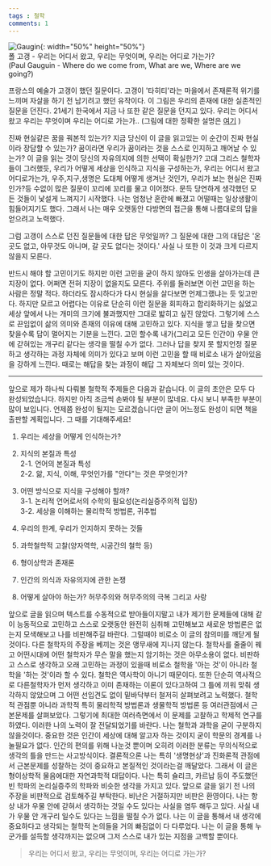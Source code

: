 ```yaml
---
tags : 철학
comments: 1
---
```


![Gaugin](https://github.com/user-attachments/assets/9c8e120b-fe4a-4634-9da5-a5af03b891d4){: width="50%" height="50%"}  
폴 고갱 - 우리는 어디서 왔고, 우리는 무엇이며, 우리는 어디로 가는가?  
(Paul Gauguin - Where do we come from, What are we, Where are we going?)


프랑스의 예술가 고갱이 했던 질문이다. 고갱이 '타히티'라는 마을에서 존재론적 위기를 느끼며 자살을 하기 전 남기려고 했던 유작이다. 이 그림은 우리의 존재에 대한 실존적인 질문을 던진다. 21세기 한국에서 지금 나 또한 같은 질문을 던지고 있다. 우리는 어디서 왔고 우리는 무엇이며 우리는 어디로 가는가..
(그림에 대한 정확한 설명은 [여기](https://collections.mfa.org/objects/32558) )

진짜 현실같은 꿈을 꿔본적 있는가? 지금 당신이 이 글을 읽고있는 이 순간이 진짜 현실이라 장담할 수 있는가? 꿈이라면 우리가 꿈이라는 것을 스스로 인지하고 깨어날 수 있는가? 이 글을 읽는 것이 당신의 자유의지에 의한 선택이 확실한가?
고대 그리스 철학자들이 그러했듯, 우리가 어떻게 세상을 인식하고 지식을 구성하는가, 우리는 어디서 왔고 어디로가는가, 우주,지구,생명은 도대체 어떻게 생겨난 것인가, 우리가 보는 현실은 진짜인가?등 수없이 많은 질문이 꼬리에 꼬리를 물고 이어졌다. 문득 당연하게 생각했던 모든 것들이 낯설게 느껴지기 시작했다. 나는 엄청난 혼란에 빠졌고 어떨때는 일상생활이 힘들어지기도 했다. 그래서 나는 매우 오랫동안 다방면의 접근을 통해 나름대로의 답을 얻으려고 노력했다. 

그럼 고갱이 스스로 던진 질문들에 대한 답은 무엇일까? 
그 질문에 대한 그의 대답은 '온 곳도 없고, 아무것도 아니며, 갈 곳도 없다는 것이다.'
사실 나 또한 이 것과 크게 다르지 않을지 모른다.

반드시 해야 할 고민이기도 하지만 이런 고민을 굳이 하지 않아도 인생을 살아가는데 큰 지장이 없다. 어쩌면 전혀 지장이 없을지도 모른다. 주위를 둘러보면 이런 고민을 하는 사람은 정말 적다. 하더라도 잠시하다가 다시 현실을 살다보면 언제그랬냐는 듯 잊고만다. 하지만 모르고 어렵다는 이유로 단순히 이런 질문을 회피하고 합리화하기는 싫었고 세상 앞에서 나는 개미의 크기에 불과했지만 그대로 밟히고 싶진 않았다. 그렇기에 스스로 끈임없이 삶의 의미와 존재의 이유에 대해 고민하고 있다. 지식을 쌓고 답을 찾으면 찾을수록 답이 멀어지는 기분을 느낀다. 고민 할수록 내가(그리고 모든 인간이) 우물 안에 갇혀있는 개구리 같다는 생각을 떨칠 수가 없다. 그러나 답을 찾지 못 할지언정 질문하고 생각하는 과정 자체에 의미가 있다고 보며 이런 고민을 할 때 비로소 내가 살아있음을 강하게 느낀다. 때로는 해답을 찾는 과정이 해답 그 자체보다 의미 있는 것이다.

----
앞으로 제가 하나씩 다뤄볼 철학적 주제들은 다음과 같습니다. 이 글의 초안은 모두 다 완성되었습니다. 하지만 아직 조금씩 손봐야 될 부분이 많네요. 다시 보니 부족한 부분이 많이 보입니다. 언제쯤 완성이 될지는 모르겠습니다만 글이 어느정도 완성이 되면 책을 출판할 계획입니다. 그 때를 기대해주세요!

1. 우리는 세상을 어떻게 인식하는가?

2. 지식의 본질과 특성  
    2-1. 언어의 본질과 특성  
    2-2. 앎, 지식, 이해, 무엇인가를 "안다"는 것은 무엇인가?

3. 어떤 방식으로 지식을 구성해야 할까?  
    3-1. 논리적 언어로서의 수학의 필요성(논리실증주의적 입장)  
    3-2. 세상을 이해하는 물리학적 방법론, 귀추법

4. 우리의 한계, 우리가 인지하지 못하는 것들

5. 과학철학적 고찰(양자역학, 시공간의 철학 등)

6. 형이상학과 존재론

7. 인간의 의식과 자유의지에 관한 논쟁

8. 어떻게 살아야 하는가? 허무주의와 허무주의의 극복 그리고 사랑

앞으로 글을 읽으며 텍스트를 수동적으로 받아들이지말고 내가 제기한 문제들에 대해 같이 능동적으로 고민하고 스스로 오랫동안 완전히 심취해 고민해보고 새로운 방법론은 없는지 모색해보고 나를 비판해주길 바란다. 그럴때야 비로소 이 글의 참의미를 깨닫게 될것이다. 다른 철학자의 주장을 베끼는 것은 앵무새에 지나지 않는다. 철학사를 줄줄이 꿰고 어떤시대에 어떤 철학자가 무슨 말을 했는지 암기하는 것은 아무소용이 없다. 비판하고 스스로 생각하고 오래 고민하는 과정이 있을때 비로소 철학을 '아는 것'이 아니라 철학을 '하는 것'이라 할 수 있다. 철학은 역사학이 아니기 때문이다. 
또한 단순히 역사적으로 다른철학자가 먼저 생각하고 이미 존재하는 이론이 있다고하여 그 틀에 끼워 맞춰 생각하지 않았으며 그 어떤 선입견도 없이 밑바닥부터 철저히 살펴보려고 노력했다. 철학적 관점뿐 아니라 과학적 특히 물리학적 방법론과 생물학적 방법론 등 여러관점에서 근본문제를 살펴보았다. 그렇기에 최대한 여러측면에서 이 문제를 고찰하고 학제적 연구를 하였다. 이러한 나의 노력이 잘 전달되었기를 바란다. 나는 철학과 과학을 굳이 구분하지 않을것이다. 중요한 것은 인간이 세상에 대해 알고자 하는 것이지 굳이 학문의 경계를 나눌필요가 없다. 인간의 편의를 위해 나눈것 뿐이며 오히려 이러한 분류는 무의식적으로 생각의 틀을 만드는 사고방식이다. 
결론적으론 나는 특히 '생명현상'과 진화론적 관점에서 근본문제를 성찰하는 것이 중요하고 본질적인 것이라는걸 깨달았다. 그래서 이 글은 형이상학적 물음에대한 자연과학적 대답이다. 나는 특히 슐리크, 카르납 등이 주도했던 빈 학파의 논리실증주의 학파와 비슷한 생각을 가지고 있다.
앞으로 글을 읽기 전 나의 주장을 비판적으로 검토해주길 부탁한다. 비난은 거절하지만 비판은 환영이다. 나는 항상 내가 우물 안에 갇혀서 생각하는 것일 수도 있다는 사실을 염두 해두고 있다. 사실 내가 우물 안 개구리 일수도 있다는 느낌을 떨칠 수가 없다.
나는 이 글을 통해서 내 생각에 중요하다고 생각되는 철학적 논의들을 거의 빠짐없이 다 다루었다. 나는 이 글을 통해 누군가를 설득할 생각까지는 없으며 그저 스스로 내가 있는 지점을 고백할 뿐이다.

> 우리는 어디서 왔고, 우리는 무엇이며, 우리는 어디로 가는가? 


